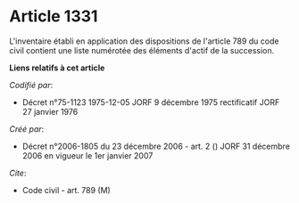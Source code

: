 # Article 1331

L'inventaire établi en application des dispositions de l'article 789 du code civil contient une liste numérotée des éléments
d'actif de la succession.

**Liens relatifs à cet article**

_Codifié par_:

  - Décret n°75-1123 1975-12-05 JORF 9 décembre 1975 rectificatif JORF 27 janvier 1976

_Créé par_:

  - Décret n°2006-1805 du 23 décembre 2006 - art. 2 () JORF 31 décembre 2006 en vigueur le 1er janvier 2007

_Cite_:

  - Code civil - art. 789 (M)
